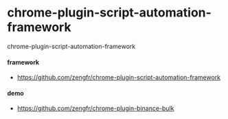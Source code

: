 # chrome-plugin-script-automation-framework
chrome-plugin-script-automation-framework

#### framework
-  https://github.com/zengfr/chrome-plugin-script-automation-framework
#### demo
-  https://github.com/zengfr/chrome-plugin-binance-bulk
